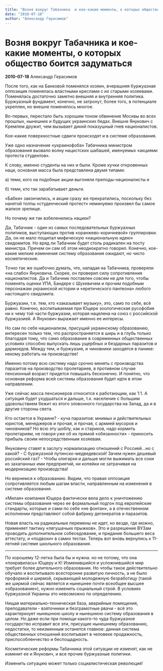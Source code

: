 ```yaml
---
title: "Возня вокруг Табачника  и кое-какие моменты, о которых общество боится задуматься"
date: "2010-07-18"
author: "Александр Герасимов"
---
```


# Возня вокруг Табачника  и кое-какие моменты, о которых общество боится задуматься

**2010-07-18** Александр Герасимов

После того, как на Банковой поменялся хозяин, вчерашняя буржуазная оппозиция поменялась властными креслами с их старыми хозяевами. Поменялась достаточно заметно внешняя и внутренняя политика. Буржуазный фундамент, конечно, не затронут, более того, в потенциале укреплен, но внешне поменялось многое.

Во-первых, перестало быть хорошим тоном обвинение Москвы во всех прошлых, нынешних и будущих украинских бедах. Внешне Янукович с Кремлем дружит, чем вызывает дикий показушный гнев националистов.

Кое-какие поверхностные сдвиги происходят и в системе образования.

Уже одно назначение «украинофоба» Табачника министром образования вызвало волну нацистских шабашей, именуемых «акциями протеста студентов».

К слову, именно студенты на них и были. Кроме кучки откровенных наци, основная масса была представлена двумя типами:

а) теми, кого на подобные акции выгоняли преподы-националисты и

б) теми, кто так зарабатывает деньги.

«Бабки» закончились, и акции сразу же прекратились, поскольку без нанятой толпы «студенческий протест» неминуемо произвел бы самое жалкое зрелище.

Но почему же так взбеленились нацики?

Да, Табачник - один из самых последовательных буржуазных политиков, выступающих против «оранжево-коричневой» группировки. Да, он не мало пощипал мифическую «национальную идею» свидомитов. Но вряд ли Табачник будет столь радикален на посту министра. Причем он сам об этом неоднократно говорил. Конечно, кое-какие мелкие изменения систему образования ожидают, но чисто косметические.

Точно так же ошибочно думать, что, нападая на Табачника, проверяли «на слабо» Януковича. Скорее, он проверил силу сопротивления националистов. Да и Табачник поставлен совсем не для того, чтобы поменять оценки УПА, Бандере с Шухевичем и прочим подобным персонажам украинской истории и «еретического пантеона» любого настоящего свидомита.

Буржуазии, т.е. тем, кто «заказывает музыку», это, само по себе, всё равно. Конечно, воспитываемая при Ющере зоологическая русофобия ни к чему той части буржуазии, которая нацелена на союз с российской буржуазией. А Янукович выражает именно ее интересы.

Но сам по себе национализм, присущий украинскому образованию, интересен только тем, что распространяется в ширь и в глубь только благодаря тому, что само образование в современных общественных условиях способно выпускать лишь ущербных и бездарных паразитов и дармоедов. Между тем, и буржуазия, и чиновники заходятся в панике: некому работать на производстве!

Именно потому всю систему надо срочно менять с производства паразитов на производство пролетариев, в противном случае пенсионный возраст придется повышать бесконечно. И понятно, что основная реформа всей системы образования будет идти в этом направлении.

Уже сейчас масса пенсионеров относится к работающим, как 1:1. А ситуация будет ухудшаться и дальше, т.к. население с большим удовольствием бежит из этого зловонного государства на Запад, да и в другие стороны света.

Кто остается в Украине? - куча паразитов: мнимых и действительных юристов, менеджеров и прочая, и прочая, с армией мусоров и чиновников? Но всю эту шоблу, как и стариков, надо кормить пролетариям, не говоря уже об их прямой «обязанности» - приносить прибыль своим непосредственным хозяевам.

Януковичу ставят в заслугу нормализацию отношений с Россией...но с какой? - С буржуазной путинско-медведевской! Зачем нужен дешевый российский газ? - Чтобы олигархи и дальше могли выжимать все соки из захапанных ими предприятий, ни копейки не затрачивая на модернизацию производства!

Но вернемся к образованию. Видим, что правая оппозиция сопротивляется любым шагам власти, направленным на изменения в системе образования.

«Милая» компания Ющера фактически вела дело к уничтожению системы образования через ее формальный подгон под европейские стандарты, которые и сами по себе «не фонтан», а в отечественном исполнении представляют собой фабрику дегенератов и паразитов.

Новая власть на радикальные перемены не идет, но везде, где можно, применяет тактику «лягушачьих прыжков». Это и разрешение ВУЗам проводить дополнительное собеседование, и придание большего веса аттестату, и «подвохи» в самих тестах. Теперь вот вновь вернулись к 11-летней системе школьного образования.

* * *

По хорошему 12-летка была бы и нужна. но не потому, что она «понравилась» Ющеру и К! Изменившийся и усложнившийся мир требует более длительного образования. Но чтобы такое действительно обучало и воспитывало всесторонне развитую личность, а не было проформой и ширмой, скрывающей молодежную безработицу (такой же ширмой сейчас является и нынешнее почти всеобщее высшее «образование»), нужно изменить социальный строй. В условиях буржуазной Украины это невозможно по определению.

Нищая материально-техническая база, аварийные помещения, преподаватели - взяточники и безграмотные рвачи - всё это характеризует нынешнюю школу и нынешнюю систему образования в целом. Но даже если при помощи какого-то чуда буржуазное государство исправит все эти, присущие нынешнему образованию, недостатки, то неизменным останется главное: данная система общественных отношений воспитывает в человеке продажность, приспособленчество и беспощадность.

Косметические реформы Табачника этой ситуации не изменят, как не изменит ее и Янукович, и все прочие буржуазные политики.

Изменить ситуацию может только социалистическая революция!